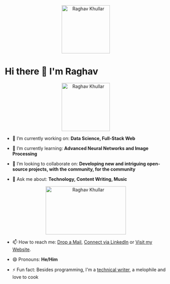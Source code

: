 <div align="center">
<img src="https://github.com/raghavk16/raghavk16/blob/master/octo.gif" alt="Raghav Khullar" width="150" height="150" />
</div>

# Hi there 👋 I'm Raghav

<div align="center">
<img src="https://github.com/raghavk16/raghavk16/blob/master/giphy.webp" alt="Raghav Khullar" width="150" height="150" />
</div>

- 🔭 I’m currently working on: **Data Science, Full-Stack Web**

- 🌱 I’m currently learning: **Advanced Neural Networks and Image Processing**

- 👯 I’m looking to collaborate on: **Developing new and intriguing open-source projects, with the community, for the community**

- 💬 Ask me about: **Technology, Content Writing, Music**

<div align="center">
<img src="https://github.com/raghavk16/raghavk16/blob/master/connect.gif" alt="Raghav Khullar" width="250" height="150" />
</div>

- 📫 How to reach me: [Drop a Mail](mailto:raghavkhullar16@gmail.com), [Connect via LinkedIn](www.linkedin.com/in/raghav-khullar) or [Visit my Website](https://raghavk16.github.io/).

- 😄 Pronouns: **He/Him**

- ⚡ Fun fact: Besides programming, I'm a [technical writer](https://www.mindbrews.in/author/raghav-khullar/), a melophile and love to cook
